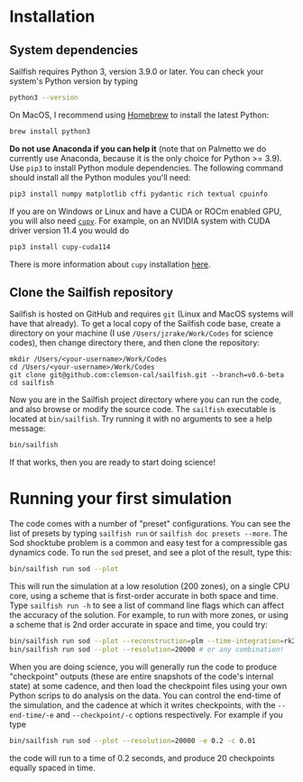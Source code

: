 # Installation

## System dependencies

Sailfish requires Python 3, version 3.9.0 or later. You can check your
system's Python version by typing

```bash
python3 --version
```

On MacOS, I recommend using [Homebrew](https://brew.sh) to install the latest Python:

```bash
brew install python3
```

__Do not use Anaconda if you can help it__ (note that on Palmetto we do
currently use Anaconda, because it is the only choice for Python >= 3.9). Use
`pip3` to install Python module dependencies. The following command should
install all the Python modules you'll need:

```bash
pip3 install numpy matplotlib cffi pydantic rich textual cpuinfo
```

If you are on Windows or Linux and have a CUDA or ROCm enabled GPU, you will
also need [`cupy`](https://cupy.dev). For example, on an NVIDIA system with
CUDA driver version 11.4 you would do

```bash
pip3 install cupy-cuda114
```

There is more information about `cupy` installation
[here](https://docs.cupy.dev/en/stable/install.html).

## Clone the Sailfish repository

Sailfish is hosted on GitHub and requires `git` (Linux and MacOS systems will
have that already). To get a local copy of the Sailfish code base, create a
directory on your machine (I use `/Users/jzrake/Work/Codes` for science codes),
then change directory there, and then clone the repository:

```
mkdir /Users/<your-username>/Work/Codes
cd /Users/<your-username>/Work/Codes
git clone git@github.com:clemson-cal/sailfish.git --branch=v0.6-beta
cd sailfish
```

Now you are in the Sailfish project directory where you can run the code, and
also browse or modify the source code. The `sailfish` executable is located at
`bin/sailfish`. Try running it with no arguments to see a help message:

```bash
bin/sailfish
```
If that works, then you are ready to start doing science!

# Running your first simulation

The code comes with a number of "preset" configurations. You can see the list
of presets by typing `sailfish run` or `sailfish doc presets --more`. The Sod
shocktube problem is a common and easy test for a compressible gas dynamics
code. To run the `sod` preset, and see a plot of the result, type this:

```bash
bin/sailfish run sod --plot
```

This will run the simulation at a low resolution (200 zones), on a single CPU
core, using a scheme that is first-order accurate in both space and time. Type
`sailfish run -h` to see a list of command line flags which can affect the
accuracy of the solution. For example, to run with more zones, or using a
scheme that is 2nd order accurate in space and time, you could try:

```bash
bin/sailfish run sod --plot --reconstruction=plm --time-integration=rk2 # or
bin/sailfish run sod --plot --resolution=20000 # or any combination!
```

When you are doing science, you will generally run the code to produce
"checkpoint" outputs (these are entire snapshots of the code's internal state)
at some cadence, and then load the checkpoint files using your own Python
scrips to do analysis on the data. You can control the end-time of the
simulation, and the cadence at which it writes checkpoints, with the
`--end-time/-e` and `--checkpoint/-c` options respectively. For example if you
type

```bash
bin/sailfish run sod --plot --resolution=20000 -e 0.2 -c 0.01
```

the code will run to a time of 0.2 seconds, and produce 20 checkpoints equally
spaced in time.
